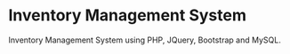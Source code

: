 
# Inventory Management System

Inventory Management System using PHP, JQuery, Bootstrap and MySQL.
